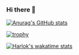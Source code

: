 ### Hi there 👋

[![Anurag's GitHub stats](https://github-readme-stats.vercel.app/api?username=cjhawes&show_icons=true&theme=tokyonight&include_all_commits=true&show=reviews,discussions_started,discussions_answered&rank_icon=github)](https://github.com/anuraghazra/github-readme-stats)

[![trophy](https://github-profile-trophy.vercel.app/?username=cjhawes&theme=tokyonight)](https://github.com/ryo-ma/github-profile-trophy)

[![Harlok's wakatime stats](https://github-readme-stats.vercel.app/api/wakatime?username=cjhawes)](https://github.com/anuraghazra/github-readme-stats)
